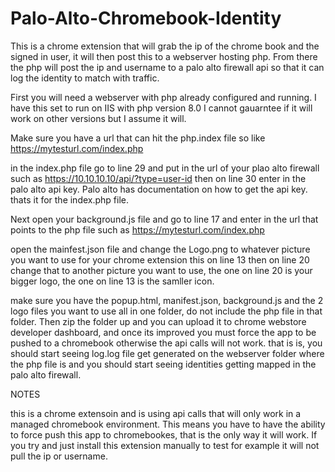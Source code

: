 # Palo-Alto-Chromebook-Identity
This is a chrome extension that will grab the ip of the chrome book and the signed in user, it will then post this to a webserver hosting php. From there the php will post the ip and username to a palo alto firewall api so that it can log the identity to match with traffic.

First you will need a webserver with php already configured and running. I have this set to run on IIS with php version 8.0 I cannot gauarntee if it will work on other versions but I assume it will.

Make sure you have a url that can hit the php.index file so like https://mytesturl.com/index.php

in the index.php file go to line 29 and put in the url of your plao alto firewall such as https://10.10.10.10/api/?type=user-id
then on line 30 enter in the palo alto api key. Palo alto has documentation on how to get the api key. 
thats it for the index.php file.

Next open your background.js file and go to line 17 and enter in the url that points to the php file such as https://mytesturl.com/index.php

open the mainfest.json file and change the Logo.png to whatever picture you want to use for your chrome extension this on line 13
then on line 20 change that to another picture you want to use, the one on line 20 is your bigger logo, the one on line 13 is the samller icon.

make sure you have the popup.html, manifest.json, background.js and the 2 logo files you want to use all in one folder, do not include the php file in that folder.
Then zip the folder up and you can upload it to chrome webstore developer dashboard, and once its improved you must force the app to be pushed to a chromebook otherwise the api calls will not work. that is is, you should start seeing log.log file get generated on the webserver folder where the php file is and you should start seeing identities getting mapped in the palo alto firewall.

NOTES

this is a chrome extensoin and is using api calls that will only work in a managed chromebook environment. This means you have to have the ability to force push this app to chromebookes, that is the only way it will work. If you try and just install this extension manually to test for example it will not pull the ip or username.
